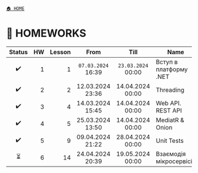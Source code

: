 ﻿[`🏠 HOME`](../README.md)  

# 📕 HOMEWORKS

| Status |HW | Lesson | From | Till | Name |
|:---:|---:|---:|:---:|:---:|---|
| ✔️ | 1 | 1 | `07.03.2024` 16:39 | `23.03.2024` 00:00 | Вступ в платформу .NET |
| ✔️ | 2 | 2 | 12.03.2024 23:36 | 14.04.2024 00:00 | Threading  |
| ✔️ | 3 | 4 | 14.03.2024 15:45 | 14.04.2024 00:00 | Web API. REST API |
| ✔️ | 4 | 5 | 25.03.2024 13:50 | 14.04.2024 00:00 | MediatR & Onion |
| ✔️ | 5 | 9 | 09.04.2024 21:22 | 28.04.2024 00:00 | Unit Tests |
| ⏳ | 6 | 14 | 24.04.2024 20:39 | 19.05.2024 00:00 | Взаємодія мікросервісів |